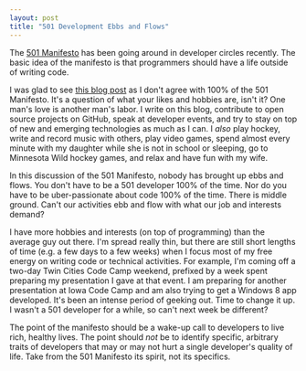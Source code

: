 ```yaml
---
layout: post
title: "501 Development Ebbs and Flows"
---
```


<p>The <a href="http://501manifesto.org">501 Manifesto</a> has been going around in developer circles recently. The basic idea of the manifesto is that programmers should have a life outside of writing code.</p>
<p>I was glad to see <a href="http://adit.io/posts/2012-04-18-I_guess_Im_not_a_501_Developer.html">this blog post</a> as I don't agree with 100% of the 501 Manifesto. It's a question of what your likes and hobbies are, isn't it? One man's love is another man's labor. I write on this blog, contribute to open source projects on GitHub, speak at developer events, and try to stay on top of new and emerging technologies as much as I can. I <em>also</em> play hockey, write and record music with others, play video games, spend almost every minute with my daughter while she is not in school or sleeping, go to Minnesota Wild hockey games, and relax and have fun with my wife.</p>
<p>In this discussion of the 501 Manifesto, nobody has brought up ebbs and flows. You don't have to be a 501 developer 100% of the time. Nor do you have to be uber-passionate about code 100% of the time. There is middle ground. Can't our activities ebb and flow with what our job and interests demand?</p>
<p>I have more hobbies and interests (on top of programming) than the  average guy out there. I'm spread really thin, but there are still  short lengths of time (e.g. a few days to a few weeks) when I focus most of my free energy on writing code or technical activities. For example,  I'm coming off a two-day Twin Cities Code Camp weekend, prefixed by a week spent preparing my presentation I gave at that event. I am preparing for another presentation at Iowa Code Camp and am also trying to get a Windows 8 app developed. It's been an intense period of geeking out. Time to  change it up. I wasn't a 501 developer for a while, so can't next week be different?</p>
<p>The point of the manifesto should be a wake-up call to developers to live rich, healthy lives. The point should <em>not</em> be to identify specific, arbitrary traits of developers that may or may not hurt a single developer's quality of life. Take from the 501 Manifesto its spirit, not its specifics.</p>

